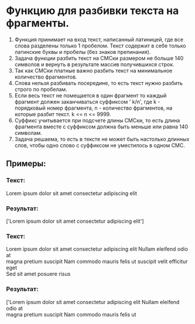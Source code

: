 # Функцию для разбивки текста на фрагменты.

1. Функция принимает на вход текст, написанный латиницей, где все слова
разделены только 1 пробелом. Текст содержит в себе только латинские буквы и
пробелы (без знаков препинания).
2. Задача функции разбить текст на СМСки размером не больше 140 символов и
вернуть в результате массив получившихся строк.
3. Так как СМСки платные важно разбить текст на минимальное количество
фрагментов.
4. Слова нельзя разбивать посередине, то есть текст нужно разбить строго по
пробелам.
5. Если весь текст не помещается в один фрагмент то каждый фрагмент должен
заканчиваться суффиксом ' k/n', где k - порядковый номер фрагмента, n -
количество фрагментов, на которые разбит текст. k <= n <= 9999.
6. Суффикс учитывается при подсчете длины СМСки, то есть длина фрагмента
вместе с суффиксом должна быть меньше или равна 140 символам.
7. Задача решаема, то есть в тексте не может быть настолько длинных слов, чтобы
одно слово с суффиксом не уместилось в одном СМС.


## Примеры:
### Текст:<br>
Lorem ipsum dolor sit amet consectetur adipiscing elit<br>
### Результат:<br>
['Lorem ipsum dolor sit amet consectetur adipiscing elit']<br>
### Текст:<br>
Lorem ipsum dolor sit amet consectetur adipiscing elit Nullam eleifend odio at <br>
magna pretium suscipit Nam commodo mauris felis ut suscipit velit efficitur eget <br>
Sed sit amet posuere risus <br>
### Результат:<br>
['Lorem ipsum dolor sit amet consectetur adipiscing elit Nullam eleifend odio at <br>
magna pretium suscipit Nam commodo mauris felis ut
